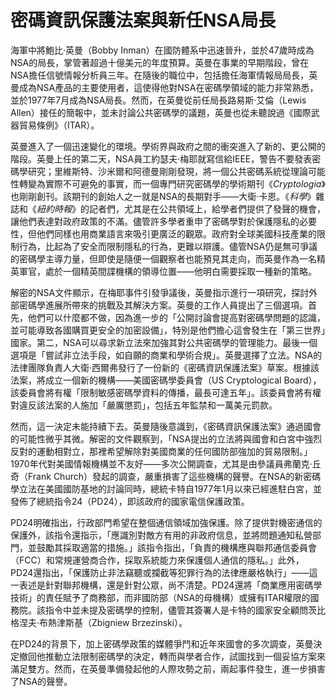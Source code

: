 # 密碼資訊保護法案與新任NSA局長

海軍中將鮑比·英曼（Bobby Inman）在國防體系中迅速晉升，並於47歲時成為NSA的局長，掌管著超過十億美元的年度預算。英曼在事業的早期階段，曾在NSA擔任信號情報分析員三年。在隨後的職位中，包括擔任海軍情報局局長，英曼成為NSA產品的主要使用者，這使得他對NSA在密碼學領域的能力非常熟悉，並於1977年7月成為NSA局長。然而，在英曼從前任局長路易斯·艾倫（Lewis Allen）接任的簡報中，並未討論公共密碼學的議題，英曼也從未聽說過《國際武器貿易條例》（ITAR）。

英曼進入了一個迅速變化的環境。學術界與政府之間的衝突進入了新的、更公開的階段。英曼上任的第二天，NSA員工約瑟夫·梅耶就寫信給IEEE，警告不要發表密碼學研究；里維斯特、沙米爾和阿德曼剛剛發現，將一個公共密碼系統從理論可能性轉變為實際不可避免的事實，而一個專門研究密碼學的學術期刊《*Cryptologia*》也剛剛創刊。該期刊的創始人之一就是NSA的長期對手——大衛·卡恩。《*科學*》雜誌和《*紐約時報*》的記者們，尤其是在公共領域上，給學者們提供了發聲的機會，讓他們表達對政府政策的不滿。儘管許多學者重申了密碼學對於保護隱私的必要性，但他們同樣也用商業語言來吸引更廣泛的觀眾。政府對全球美國科技產業的限制行為，比起為了安全而限制隱私的行為，更難以辯護。儘管NSA仍是無可爭議的密碼學主導力量，但即使是隨便一個觀察者也能預見其走向，而英曼作為一名精英軍官，處於一個精英間諜機構的領導位置——他明白需要採取一種新的策略。

解密的NSA文件顯示，在梅耶事件引發爭議後，英曼指示進行一項研究，探討外部密碼學進展所帶來的挑戰及其解決方案。英曼的工作人員提出了三個選項。首先，他們可以什麼都不做，因為進一步的「公開討論會提高對密碼學問題的認識，並可能導致各國購買更安全的加密設備」，特別是他們擔心這會發生在「第三世界」國家。第二，NSA可以尋求新立法來加強其對公共密碼學的管理能力。最後一個選項是「嘗試非立法手段，如自願的商業和學術合規」。英曼選擇了立法。NSA的法律團隊負責人大衛·西爾弗發行了一份新的《密碼資訊保護法案》草案。根據該法案，將成立一個新的機構——美國密碼學委員會（US Cryptological Board），該委員會將有權「限制敏感密碼學資料的傳播，最長可達五年」。該委員會將有權對違反該法案的人施加「嚴厲懲罰」，包括五年監禁和一萬美元罰款。

然而，這一決定未能持續下去。英曼隨後意識到，《密碼資訊保護法案》通過國會的可能性微乎其微。解密的文件觀察到，「NSA提出的立法將與國會和白宮中強烈反對的運動相對立，那裡希望解除對美國商業的任何國防部強加的貿易限制。」1970年代對美國情報機構並不友好——多次公開調查，尤其是由參議員弗蘭克·丘奇（Frank Church）發起的調查，嚴重損害了這些機構的聲譽。在NSA的新密碼學立法在美國國防基地的討論同時，總統卡特自1977年1月以來已經進駐白宮，並發佈了總統指令24（PD24），即該政府的國家電信保護政策。

PD24明確指出，行政部門希望在整個通信領域加強保護。除了提供對機密通信的保護外，該指令還指示，「應識別對敵方有用的非政府信息，並將問題通知私營部門，並鼓勵其採取適當的措施。」該指令指出，「負責的機構應與聯邦通信委員會（FCC）和常規運營商合作，採取系統能力來保護個人通信的隱私。」此外，PD24還指出，「保護防止非法竊聽或攔截等犯罪行為的法律應嚴格執行」——這一表述是針對聯邦機構，還是針對公眾，尚不清楚。PD24還將「商業應用密碼學技術」的責任賦予了商務部，而非國防部（NSA的母機構）或擁有ITAR權限的國務院。該指令中並未提及密碼學的控制，儘管其簽署人是卡特的國家安全顧問茨比格涅夫·布熱津斯基（Zbigniew Brzezinski）。

在PD24的背景下，加上密碼學政策的媒體爭鬥和近年來國會的多次調查，英曼決定撤回他推動立法限制密碼學的決定，轉而與學者合作，試圖找到一個妥協方案來滿足雙方。然而，在英曼準備發起他的人際攻勢之前，兩起事件發生，進一步損害了NSA的聲譽。
